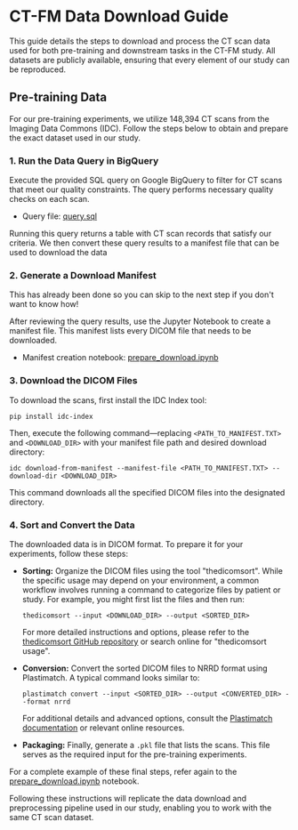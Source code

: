 # CT-FM Data Download Guide

This guide details the steps to download and process the CT scan data used for both pre-training and downstream tasks in the CT-FM study. All datasets are publicly available, ensuring that every element of our study can be reproduced.

## Pre-training Data

For our pre-training experiments, we utilize 148,394 CT scans from the Imaging Data Commons (IDC). Follow the steps below to obtain and prepare the exact dataset used in our study.

### 1. Run the Data Query in BigQuery

Execute the provided SQL query on Google BigQuery to filter for CT scans that meet our quality constraints. The query performs necessary quality checks on each scan.

- Query file: [query.sql](../../notebooks/data-download/query.sql)

Running this query returns a table with CT scan records that satisfy our criteria. We then convert these query results to a manifest file that can be used to download the data

### 2. Generate a Download Manifest
This has already been done so you can skip to the next step if you don't want to know how!

After reviewing the query results, use the Jupyter Notebook to create a manifest file. This manifest lists every DICOM file that needs to be downloaded.

- Manifest creation notebook: [prepare_download.ipynb](../../notebooks/data-download/prepare_download.ipynb)

### 3. Download the DICOM Files

To download the scans, first install the IDC Index tool:

```
pip install idc-index
```

Then, execute the following command—replacing `<PATH_TO_MANIFEST.TXT>` and `<DOWNLOAD_DIR>` with your manifest file path and desired download directory:

```
idc download-from-manifest --manifest-file <PATH_TO_MANIFEST.TXT> --download-dir <DOWNLOAD_DIR>
```

This command downloads all the specified DICOM files into the designated directory.

### 4. Sort and Convert the Data

The downloaded data is in DICOM format. To prepare it for your experiments, follow these steps:

- **Sorting:** Organize the DICOM files using the tool "thedicomsort". While the specific usage may depend on your environment, a common workflow involves running a command to categorize files by patient or study. For example, you might first list the files and then run:
  
  ```
  thedicomsort --input <DOWNLOAD_DIR> --output <SORTED_DIR>
  ```
  
  For more detailed instructions and options, please refer to the [thedicomsort GitHub repository](https://github.com/your-repo/thedicomsort) or search online for "thedicomsort usage".

- **Conversion:** Convert the sorted DICOM files to NRRD format using Plastimatch. A typical command looks similar to:
  
  ```
  plastimatch convert --input <SORTED_DIR> --output <CONVERTED_DIR> --format nrrd
  ```
  
  For additional details and advanced options, consult the [Plastimatch documentation](http://plastimatch.org) or relevant online resources.

- **Packaging:** Finally, generate a `.pkl` file that lists the scans. This file serves as the required input for the pre-training experiments.

For a complete example of these final steps, refer again to the [prepare_download.ipynb](../../notebooks/data-download/prepare_download.ipynb) notebook.

Following these instructions will replicate the data download and preprocessing pipeline used in our study, enabling you to work with the same CT scan dataset.
